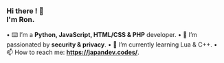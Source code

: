 ### Hi there ! 👋 <br>I'm **Ron**.

• ⌨️ I’m a **Python, JavaScript, HTML/CSS & PHP** developer.
• 🔐 I’m passionated by **security & privacy**.
• 🌱 I’m currently learning Lua & C++.
• 📫 How to reach me: **https://japandev.codes/**.
